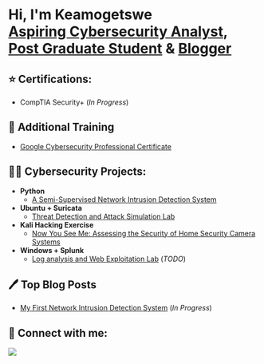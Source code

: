 <h1>Hi, I'm Keamogetswe <br/><a href="https://github.com/Keamo-getswe">Aspiring Cybersecurity Analyst</a>, <a href="https://www.linkedin.com/in/keamogetswe-mphakalasi/">Post Graduate Student</a> & <a href="https://keamo-getswe.github.io">Blogger</a></h1>

<h2>⭐ Certifications:</h2>

- <a>CompTIA Security+</a> (<i>In Progress</i>)

<h2>📘 Additional Training</h2>

- <a href="https://www.credly.com/badges/873949cb-bc38-474d-8126-29700d75643b/public_url">Google Cybersecurity Professional Certificate</a>

<h2>👨‍💻 Cybersecurity Projects:</h2>

- <b>Python</b>
  - [A Semi-Supervised Network Intrusion Detection System](https://github.com/keamo-getswe/The-NIDS)
- <b>Ubuntu + Suricata</b>
  - [Threat Detection and Attack Simulation Lab](https://github.com/Keamo-getswe/suricata-lab)
- <b>Kali Hacking Exercise</b>
  - [Now You See Me: Assessing the Security of Home Security Camera Systems](https://github.com/Keamo-getswe/security-camera-assessment)
- <b>Windows + Splunk</b>
  - [Log analysis and Web Exploitation Lab](https://github.com/Keamo-getswe/splunk-lab)  (<i>TODO</i>)

<h2>🖊️ Top Blog Posts</h2>

- [My First Network Intrusion Detection System]() (<i>In Progress</i>)

<h2> 🤳 Connect with me:</h2>
<a href="https://linkedin.com/in/keamogetswe-mphakalasi"><img src="https://img.shields.io/badge/-LinkedIn-0072b1?&style=for-the-badge&logo=linkedin&logoColor=white" /></a>
